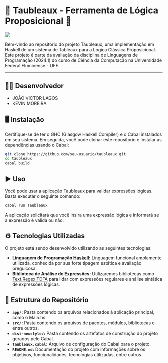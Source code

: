 # 🎨 Taubleaux - Ferramenta de Lógica Proposicional 🎨

<p align="left">
    <img src="https://img.shields.io/badge/Status-Em%20Desenvolvimento...-orange?style=for-the-badge"/>
</p>

Bem-vindo ao repositório do projeto Taubleaux, uma implementação em Haskell de um sistema de Tableaux para a Lógica Clássica Proposicional. Este projeto é parte da avaliação da disciplina de Linguagens de Programação (2024.1) do curso de Ciência da Computação na Universidade Federal Fluminense - UFF.

<hr>

## 👩‍💻 Desenvolvedor

- JOÃO VICTOR LAGOS
- KEVIN MOREIRA

## 🖥️ Instalação

Certifique-se de ter o GHC (Glasgow Haskell Compiler) e o Cabal instalados em seu sistema. Em seguida, você pode clonar este repositório e instalar as dependências usando o Cabal:

```bash
git clone https://github.com/seu-usuario/taubleaux.git
cd taubleaux
cabal build
```

## ▶️ Uso

Você pode usar a aplicação Taubleaux para validar expressões lógicas. Basta executar o seguinte comando:

```bash
cabal run Taubleaux
```

A aplicação solicitará que você insira uma expressão lógica e informará se a expressão é válida ou não.

## ⚙️ Tecnologias Utilizadas

O projeto está sendo desenvolvido utilizando as seguintes tecnologias:

- **Linguagem de Programação [Haskell](https://www.haskell.org/):** Linguagem funcional amplamente utilizada, conhecida por sua forte tipagem estática e avaliação preguiçosa.
- **Biblioteca de Análise de Expressões:** Utilizaremos bibliotecas como [Text.Regex.TDFA](https://hackage.haskell.org/package/regex-tdfa) para lidar com expressões regulares e análise sintática de expressões lógicas.

## 📂 Estrutura do Repositório

- **`app/`:** Pasta contendo os arquivos relacionados à aplicação principal, como o Main.hs.
- **`src/`:** Pasta contendo os arquivos de pacotes, módulos, bibliotecas e entre outros.
- **`dist-newstyle/`:** Pasta contendo os artefatos de construção do projeto gerados pelo Cabal.
- **`Taubleaux.cabal`:** Arquivo de configuração do Cabal para o projeto.
- **`README.md`:** Documentação do projeto com informações sobre os objetivos, funcionalidades, tecnologias utilizadas, entre outros.


